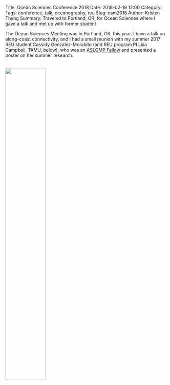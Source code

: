 Title: Ocean Sciences Conference 2018
Date: 2018-02-19 12:00
Category:
Tags: conference, talk, oceanography, reu
Slug: osm2018
Author: Kristen Thyng
Summary: Traveled to Portland, OR, for Ocean Sciences where I gave a talk and met up with former student


The Ocean Sciences Meeting was in Portland, OR, this year. I have a talk on along-coast connectivity, and I had a small reunion with my summer 2017 REU student Cassidy Gonzalez-Morabito (and REU program PI Lisa Campbell, TAMU, below), who was an [ASLOMP Fellow](https://aslo.org/page/aslomp) and presented a poster on her summer research.
<br><br>

<img src="https://user-images.githubusercontent.com/3487237/45134899-61c4d100-b162-11e8-919b-b6d18595e10e.jpg" class="picFloat" width="50%">

<br><br>
